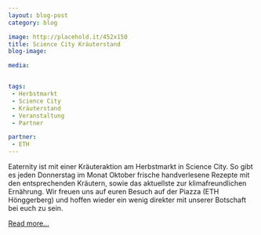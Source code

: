 ```yaml
---
layout: blog-post
category: blog

image: http://placehold.it/452x150
title: Science City Kräuterstand 
blog-image: 

media:  


tags:
 - Herbstmarkt
 - Science City
 - Kräuterstand
 - Veranstaltung
 - Partner

partner: 
 - ETH
---
```



Eaternity ist mit einer Kräuteraktion am Herbstmarkt in Science City. So gibt es jeden Donnerstag im Monat Oktober frische handverlesene Rezepte mit den entsprechenden Kräutern, sowie das aktuellste zur klimafreundlichen Ernährung. Wir freuen uns auf euren Besuch auf der Piazza (ETH Hönggerberg) und hoffen wieder ein wenig direkter mit unserer Botschaft bei euch zu sein.

[Read more...][1]

[1]: http://www.eaternity.ethz.ch/events.html

